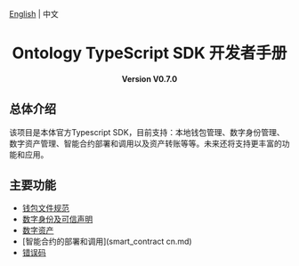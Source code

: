 [English](../en/READE.md) | 中文

<h1 align="center">Ontology TypeScript SDK 开发者手册</h1>
<h4 align="center">Version V0.7.0 </h4>

## 总体介绍

该项目是本体官方Typescript SDK，目前支持：本地钱包管理、数字身份管理、数字资产管理、智能合约部署和调用以及资产转账等等。未来还将支持更丰富的功能和应用。


## 主要功能


- [钱包文件规范](Wallet_File_Specification.md)
- [数字身份及可信声明](identity_claim.md)
- [数字资产](asset.md)
- [智能合约的部署和调用](smart_contract cn.md)
- [错误码](errorcode.md)

